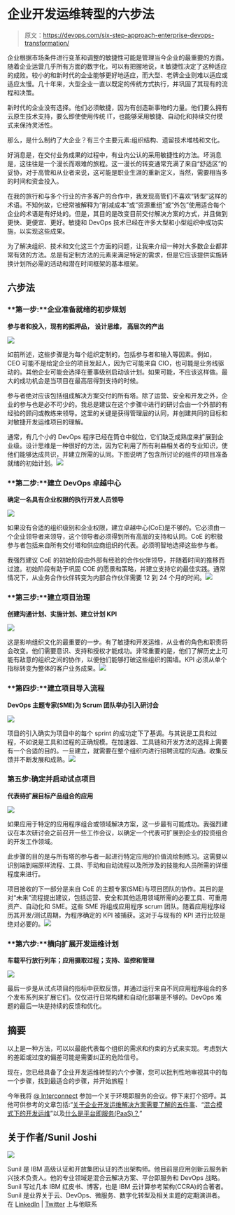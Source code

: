 # 企业开发运维转型的六步法

> 原文：<https://devops.com/six-step-approach-enterprise-devops-transformation/>

企业根据市场条件进行变革和调整的敏捷性可能是管理当今企业的最重要的方面。随着企业运营几乎所有方面的数字化，可以有把握地说，it 敏捷性决定了这种适应的成败。较小的和新时代的企业能够更好地适应，而大型、老牌企业则难以适应或适应太慢。几十年来，大型企业一直以既定的传统方式执行，并巩固了其现有的流程和决策。

新时代的企业没有选择。他们必须敏捷，因为有创造新事物的力量。他们要么拥有云原生技术支持，要么即使使用传统 IT，也能够采用敏捷、自动化和持续交付模式来保持灵活性。

那么，是什么制约了大企业？有三个主要元素:组织结构、遗留技术堆栈和文化。

好消息是，在交付业务成果的过程中，有业内公认的采用敏捷性的方法。坏消息是，这往往是一个漫长而艰难的旅程。这一漫长的转变通常充满了来自“舒适区”的妥协，对于高管和从业者来说，这可能是职业生涯的重新定义，当然，需要相当多的时间和资金投入。

在我的旅行和与多个行业的许多客户的合作中，我发现高管们不喜欢“转型”这样的术语。不知何故，它经常被解释为“削减成本”或“资源重组”或“外包”使用适合每个企业的术语是有好处的。但是，其目的是改变目前交付解决方案的方式，并且做到更快、更便宜、更好。敏捷和 DevOps 技术已经在许多大型和小型组织中成功实施，以实现这些成果。

为了解决组织、技术和文化这三个方面的问题，让我来介绍一种对大多数企业都非常有效的方法。总是有定制方法的元素来满足特定的需求，但是它应该提供实施转换计划所必需的活动和潜在时间框架的基本框架。

## **六步法**

### **第一步:**企业准备就绪的初步规划

**参与者和投入，现有的抵押品，** **设计思维，** **高层次的产出**

![](img/b78df1f4a42af6c0af9f598c66e972b0.png)

如前所述，这些步骤是为每个组织定制的，包括参与者和输入等因素。例如，CEO 可能不是给定企业的项目发起人，因为它可能来自 CIO，也可能是业务线驱动的。其他企业可能会选择在董事级别启动该计划。如果可能，不应该这样做。最大的成功机会是当项目在最高层得到支持的时候。

参与者绝对应该包括组成解决方案交付的所有塔。除了运营、安全和开发之外，企业的参与也是必不可少的。我总是建议在这个步骤中进行的研讨会由一个外部的有经验的顾问或教练来领导。这里的关键是获得管理层的认同，并创建共同的目标和对敏捷开发运维项目的理解。

通常，有几个小的 DevOps 程序已经在筒仓中就位，它们缺乏成熟度来扩展到企业级。设计思维是一种很好的方法，因为它利用了所有利益相关者的专业知识，使他们能够达成共识，并建立所需的认同。下图说明了包含所讨论的组件的项目准备就绪的初始计划。**![](img/6350b71274aab186c7ede0827ddc26c4.png)**

### **第二步:**建立 DevOps 卓越中心

**确定一名具有企业权限的执行开发人员领导**

![](img/2daa23f89bae6de76847e1bd2826d9f5.png)

如果没有合适的组织级别和企业权限，建立卓越中心(CoE)是不够的。它必须由一个企业领导者来领导，这个领导者必须得到所有高层的支持和认同。CoE 的积极参与者包括来自所有交付塔和供应商组织的代表。必须明智地选择这些参与者。

我强烈建议 CoE 的初始阶段由外部有经验的合作伙伴领导，并随着时间的推移而过渡。初始阶段有助于巩固 COE 的愿景和策略，并建立支持它的最佳实践。通常情况下，从业务合作伙伴转变为内部合作伙伴需要 12 到 24 个月的时间。**![](img/6350b71274aab186c7ede0827ddc26c4.png)**

### **第三步:**建立项目治理

**创建沟通计划、实施计划、建立计划 KPI**

![](img/2dfc69b5fd3836baee2ab0f181019ceb.png)

这是影响组织文化的最重要的一步。有了敏捷和开发运维，从业者的角色和职责将会改变。他们需要意识、支持和授权才能成功。非常重要的是，他们了解历史上可能有敌意的组织之间的协作，以便他们能够打破这些组织的围墙。KPI 必须从单个指标转变为整体的客户业务成果。**![](img/6350b71274aab186c7ede0827ddc26c4.png)**

### **第四步:**建立项目导入流程

**DevOps 主题专家(SME)为 Scrum 团队举办引入研讨会**

![](img/d3d738cd0ffa5e9627a36cf2248af06f.png)

项目的引入确实为项目中的每个 sprint 的成功定下了基调。与其说是工具和过程，不如说是工具和过程的正确规模。在加速器、工具链和开发方法的选择上需要有一个合适的目的。一旦建立，就需要在整个组织内进行招聘流程的沟通。收集反馈并不断发展和成熟。**![](img/6350b71274aab186c7ede0827ddc26c4.png)**

### 第五步:确定并启动试点项目

**代表待扩展目标产品组合的应用**

![](img/3dcd084027f6424b6605193b4e2c464d.png)

如果应用于特定的应用程序组合或领域解决方案，这一步最有可能成功。我强烈建议在本次研讨会之前召开一些工作会议，以确定一个代表可扩展到企业的投资组合的开发工作领域。

此步骤的目的是与所有塔的参与者一起进行特定应用的价值流绘制练习。这需要以识别端到端原样流程、工具、手动和自动流程以及所涉及的技能和人员所需的详细程度来进行。

项目接收的下一部分是来自 CoE 的主题专家(SME)与项目团队的协作。其目的是对“未来”流程提出建议，包括运营、安全和其他适用领域所需的必要工具、可重用资产、自动化和 SME。这些 SME 将组成应用程序 scrum 团队。随着应用程序经历其开发/测试周期，为程序确定的 KPI 被捕获。这对于与现有的 KPI 进行比较是绝对必要的。**![](img/6350b71274aab186c7ede0827ddc26c4.png)**

### **第六步:**横向扩展开发运维计划

**车载平行放行列车；应用摄取过程；支持、监控和管理**

![](img/7393ceae3e9c718693f9de65bf1dff1f.png)

最后一步是从试点项目的指标中获取反馈，并通过运行来自不同应用程序组合的多个发布系列来扩展它们。仅仅进行日常构建和自动化部署是不够的。DevOps 难题的最后一块是持续的反馈和优化。

## 摘要

以上是一种方法，可以以最能代表每个组织的需求和约束的方式来实现。考虑到大的差距或过度的偏差可能是需要纠正的危险信号。

现在，您已经具备了企业开发运维转型的六个步骤，您可以批判性地审视其中的每一个步骤，找到最适合的步骤，并开始旅程！

今年我将 [@ Interconnect](https://www.ibm.com/cloud-computing/us/en/interconnect/) 参加一个关于环境即服务的会议。停下来打个招呼。其他可供参考的文章包括:“[关于企业开发运维解决方案需要了解的五件事](https://devops.com/five-things-to-understand-about-enterprise-devops-solutions/)、“[混合模式下的开发运维](https://devops.com/devops-in-a-hybrid-model/)”以及[什么是平台即服务(PaaS)？](https://www.ibm.com/blogs/cloud-computing/2014/02/what-is-platform-as-a-service-paas/)”

## **关于作者/Sunil Joshi**

![](img/788219e40b0697e40a1f69f216d96717.png)

Sunil 是 IBM 高级认证和开放集团认证的杰出架构师。他目前是应用创新云服务新兴技术负责人。他的专业领域是混合云解决方案、平台即服务和 DevOps 战略。Sunil 写过几本 IBM 红皮书、博客，也是 IBM 云计算参考架构(CCRA)的合著者。Sunil 是业界关于云、DevOps、微服务、数字化转型及相关主题的定期演讲者。在 [LinkedIn](https://www.linkedin.com/in/sunil-joshi-22424b) | [Twitter](https://twitter.com/suniljoshi100) 上与他联系